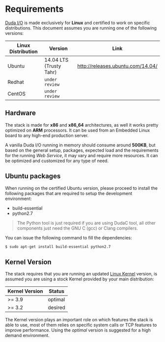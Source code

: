 # Requirements

[Duda I/O](http://duda.io) is made exclusively for __Linux__ and certified to work on specific distributions. This document assumes you are running one of the following versions:

Linux Distribution | Version      | Link
-------------------|--------------|-------
Ubuntu             | 14.04 LTS (Trusty Tahr) | http://releases.ubuntu.com/14.04/
Redhat             | `under review` |
CentOS             | `under review` |

## Hardware

The stack is made for __x86__ and __x86_64__ architectures, as well it works pretty optimized on __ARM__ processors. It can be used from an Embedded Linux board to any high-end production server.

A vanilla Duda I/O running in memory should consume around __500KB__, but based on the general setup, packages, expected load and the requirements for the running _Web Service_, it may vary and require more resources. It can be optimized and customized for any type of need.

## Ubuntu packages

When running on the certified Ubuntu version, please proceed to install the following packages that are required to setup the development environment:

 * build-essential
 * python2.7

> The Python tool is just required if you are using DudaC tool, all other components just need the GNU C (gcc) or Clang compilers.

You can issue the following command to fill the dependencies:

```Bash
$ sudo apt-get install build-essential python2.7
```

## Kernel Version

The stack requires that you are running an updated [Linux Kernel](http://kernel.org) version, is assumed you are using a stock Kernel provided by your main distribution:

Kernel Version | Status
---------------|--------
>= 3.9         | optimal
>= 3.2         | desired

The Kernel version plays an important role on which features the stack is able to use, most of them relies on specific system calls or TCP features to improve performance. Using the _optimal_ version is suggested for a high demand environment.
